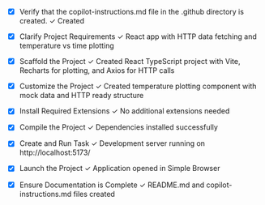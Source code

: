 <!-- Use this file to provide workspace-specific custom instructions to Copilot. For more details, visit https://code.visualstudio.com/docs/copilot/copilot-customization#_use-a-githubcopilotinstructionsmd-file -->
- [x] Verify that the copilot-instructions.md file in the .github directory is created. ✓ Created

- [x] Clarify Project Requirements ✓ React app with HTTP data fetching and temperature vs time plotting

- [x] Scaffold the Project ✓ Created React TypeScript project with Vite, Recharts for plotting, and Axios for HTTP calls

- [x] Customize the Project ✓ Created temperature plotting component with mock data and HTTP ready structure

- [x] Install Required Extensions ✓ No additional extensions needed

- [x] Compile the Project ✓ Dependencies installed successfully

- [x] Create and Run Task ✓ Development server running on http://localhost:5173/

- [x] Launch the Project ✓ Application opened in Simple Browser

- [x] Ensure Documentation is Complete ✓ README.md and copilot-instructions.md files created